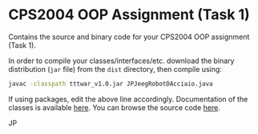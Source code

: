 # CPS2004 OOP Assignment (Task 1)

Contains the source and binary code for your CPS2004 OOP assignment (Task 1).

In order to compile your classes/interfaces/etc. download the binary distribution
(`jar` file) from the `dist` directory, then compile using:

```bash
javac -classpath tttwar_v1.0.jar JPJeegRobotDAcciaio.java
```

If using packages, edit the above line accordingly.  Documentation of the classes
is available [here](http://htmlpreview.github.io/?https://github.com/jp-uom/201617_CPS2004_OOP_Assignment/blob/master/docs/index.html "TTT War javadocs").
You can browse the source code [here](https://github.com/jp-uom/201617_CPS2004_OOP_Assignment/tree/master/src/edu/um/cps2004/task1 "TTT War source code").

JP
